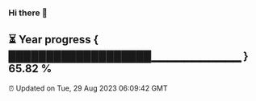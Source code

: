 ### Hi there 👋
⏳ Year progress { ███████████████████▁▁▁▁▁▁▁▁▁▁▁ } 65.82 %
---
⏰ Updated on Tue, 29 Aug 2023 06:09:42 GMT

